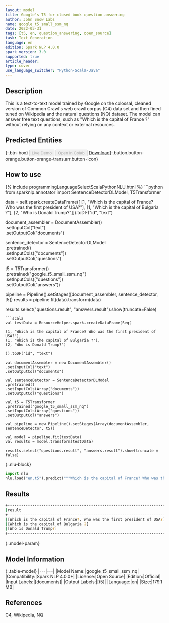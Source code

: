 ```yaml
---
layout: model
title: Google's T5 for closed book question answering
author: John Snow Labs
name: google_t5_small_ssm_nq
date: 2022-05-31
tags: [t5, en, question_answering, open_source]
task: Text Generation
language: en
edition: Spark NLP 4.0.0
spark_version: 3.0
supported: true
article_header:
type: cover
use_language_switcher: "Python-Scala-Java"
---
```


## Description

This is a text-to-text model trained by Google on the colossal, cleaned version of Common Crawl's web crawl corpus (C4) data set and then fined tuned on Wikipedia and the natural questions (NQ) dataset. The model can answer free text questions, such as "Which is the capital of France ?" without relying on any context or external resources.

## Predicted Entities



{:.btn-box}
<button class="button button-orange" disabled>Live Demo</button>
<button class="button button-orange" disabled>Open in Colab</button>
[Download](https://s3.amazonaws.com/auxdata.johnsnowlabs.com/public/models/google_t5_small_ssm_nq_en_4.0.0_3.0_1654004516744.zip){:.button.button-orange.button-orange-trans.arr.button-icon}

## How to use



<div class="tabs-box" markdown="1">
{% include programmingLanguageSelectScalaPythonNLU.html %}
```python
from sparknlp.annotator import SentenceDetectorDLModel, T5Transformer

data = self.spark.createDataFrame([
[1, "Which is the capital of France? Who was the first president of USA?"],
[1, "Which is the capital of Bulgaria ?"],
[2, "Who is Donald Trump?"]]).toDF("id", "text")

document_assembler = DocumentAssembler() \
.setInputCol("text") \
.setOutputCol("documents")

sentence_detector = SentenceDetectorDLModel\
.pretrained()\
.setInputCols(["documents"])\
.setOutputCol("questions")

t5 = T5Transformer()\
.pretrained("google_t5_small_ssm_nq")\
.setInputCols(["questions"])\
.setOutputCol("answers")\

pipeline = Pipeline().setStages([document_assembler, sentence_detector, t5])
results = pipeline.fit(data).transform(data)

results.select("questions.result", "answers.result").show(truncate=False)
```
```scala
val testData = ResourceHelper.spark.createDataFrame(Seq(

(1, "Which is the capital of France? Who was the first president of USA?"),
(1, "Which is the capital of Bulgaria ?"),
(2, "Who is Donald Trump?")

)).toDF("id", "text")

val documentAssembler = new DocumentAssembler()
.setInputCol("text")
.setOutputCol("documents")

val sentenceDetector = SentenceDetectorDLModel
.pretrained()
.setInputCols(Array("documents"))
.setOutputCol("questions")

val t5 = T5Transformer
.pretrained("google_t5_small_ssm_nq")
.setInputCols(Array("questions"))
.setOutputCol("answers")

val pipeline = new Pipeline().setStages(Array(documentAssembler, sentenceDetector, t5))

val model = pipeline.fit(testData)
val results = model.transform(testData)

results.select("questions.result", "answers.result").show(truncate = false)
```


{:.nlu-block}
```python
import nlu
nlu.load("en.t5").predict("""Which is the capital of France? Who was the first president of USA?""")
```

</div>

## Results

```bash
+-------------------------------------------------------------------------------------------------------------+-----------------------------------------+
|result                                                                                                                 |result                                     |
+-------------------------------------------------------------------------------------------------------------+-----------------------------------------+
|[Which is the capital of France?, Who was the first president of USA?]|[Paris, George Washington]|
|[Which is the capital of Bulgaria ?]                                                              |[Sofia]                                     |
|[Who is Donald Trump?]                                                                                |[a United States citizen]      |
+------------------------------------------------------------------------------------------------------------+------------------------------------------+
```

{:.model-param}
## Model Information

{:.table-model}
|---|---|
|Model Name:|google_t5_small_ssm_nq|
|Compatibility:|Spark NLP 4.0.0+|
|License:|Open Source|
|Edition:|Official|
|Input Labels:|[documents]|
|Output Labels:|[t5]|
|Language:|en|
|Size:|179.1 MB|

## References

C4, Wikipedia, NQ